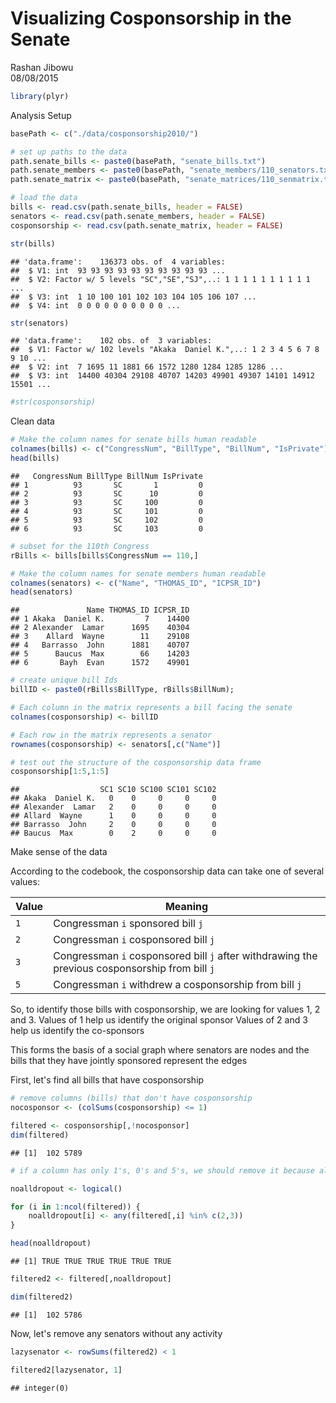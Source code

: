 # Visualizing Cosponsorship in the Senate
Rashan Jibowu  
08/08/2015  


```r
library(plyr)
```

Analysis Setup


```r
basePath <- c("./data/cosponsorship2010/")

# set up paths to the data
path.senate_bills <- paste0(basePath, "senate_bills.txt")
path.senate_members <- paste0(basePath, "senate_members/110_senators.txt")
path.senate_matrix <- paste0(basePath, "senate_matrices/110_senmatrix.txt")

# load the data
bills <- read.csv(path.senate_bills, header = FALSE)
senators <- read.csv(path.senate_members, header = FALSE)
cosponsorship <- read.csv(path.senate_matrix, header = FALSE)

str(bills)
```

```
## 'data.frame':	136373 obs. of  4 variables:
##  $ V1: int  93 93 93 93 93 93 93 93 93 93 ...
##  $ V2: Factor w/ 5 levels "SC","SE","SJ",..: 1 1 1 1 1 1 1 1 1 1 ...
##  $ V3: int  1 10 100 101 102 103 104 105 106 107 ...
##  $ V4: int  0 0 0 0 0 0 0 0 0 0 ...
```

```r
str(senators)
```

```
## 'data.frame':	102 obs. of  3 variables:
##  $ V1: Factor w/ 102 levels "Akaka  Daniel K.",..: 1 2 3 4 5 6 7 8 9 10 ...
##  $ V2: int  7 1695 11 1881 66 1572 1280 1284 1285 1286 ...
##  $ V3: int  14400 40304 29108 40707 14203 49901 49307 14101 14912 15501 ...
```

```r
#str(cosponsorship)
```

Clean data


```r
# Make the column names for senate bills human readable
colnames(bills) <- c("CongressNum", "BillType", "BillNum", "IsPrivate")
head(bills)
```

```
##   CongressNum BillType BillNum IsPrivate
## 1          93       SC       1         0
## 2          93       SC      10         0
## 3          93       SC     100         0
## 4          93       SC     101         0
## 5          93       SC     102         0
## 6          93       SC     103         0
```

```r
# subset for the 110th Congress
rBills <- bills[bills$CongressNum == 110,]

# Make the column names for senate members human readable
colnames(senators) <- c("Name", "THOMAS_ID", "ICPSR_ID")
head(senators)
```

```
##               Name THOMAS_ID ICPSR_ID
## 1 Akaka  Daniel K.         7    14400
## 2 Alexander  Lamar      1695    40304
## 3    Allard  Wayne        11    29108
## 4   Barrasso  John      1881    40707
## 5      Baucus  Max        66    14203
## 6       Bayh  Evan      1572    49901
```

```r
# create unique bill Ids
billID <- paste0(rBills$BillType, rBills$BillNum);

# Each column in the matrix represents a bill facing the senate
colnames(cosponsorship) <- billID

# Each row in the matrix represents a senator
rownames(cosponsorship) <- senators[,c("Name")]

# test out the structure of the cosponsorship data frame
cosponsorship[1:5,1:5]
```

```
##                  SC1 SC10 SC100 SC101 SC102
## Akaka  Daniel K.   0    0     0     0     0
## Alexander  Lamar   2    0     0     0     0
## Allard  Wayne      1    0     0     0     0
## Barrasso  John     2    0     0     0     0
## Baucus  Max        0    2     0     0     0
```

Make sense of the data

According to the codebook, the cosponsorship data can take one of several values:

Value | Meaning
------|--------
`1` | Congressman `i` sponsored bill `j`
`2` | Congressman `i` cosponsored bill `j`
`3` | Congressman `i` cosponsored bill `j` after withdrawing the previous cosponsorship from bill `j`
`5` | Congressman `i` withdrew a cosponsorship from bill `j`

So, to identify those bills with cosponsorship, we are looking for values 1, 2 and 3.
Values of 1 help us identify the original sponsor
Values of 2 and 3 help us identify the co-sponsors

This forms the basis of a social graph where senators are nodes and the bills that they have jointly sponsored represent the edges

First, let's find all bills that have cosponsorship


```r
# remove columns (bills) that don't have cosponsorship
nocosponsor <- (colSums(cosponsorship) <= 1)

filtered <- cosponsorship[,!nocosponsor]
dim(filtered)
```

```
## [1]  102 5789
```

```r
# if a column has only 1's, 0's and 5's, we should remove it because all cosponsors dropped out

noalldropout <- logical()

for (i in 1:ncol(filtered)) {
    noalldropout[i] <- any(filtered[,i] %in% c(2,3))
}

head(noalldropout)
```

```
## [1] TRUE TRUE TRUE TRUE TRUE TRUE
```

```r
filtered2 <- filtered[,noalldropout]

dim(filtered2)
```

```
## [1]  102 5786
```

Now, let's remove any senators without any activity


```r
lazysenator <- rowSums(filtered2) < 1

filtered2[lazysenator, 1]
```

```
## integer(0)
```

